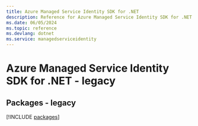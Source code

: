 ```yaml
---
title: Azure Managed Service Identity SDK for .NET
description: Reference for Azure Managed Service Identity SDK for .NET
ms.date: 06/05/2024
ms.topic: reference
ms.devlang: dotnet
ms.service: managedserviceidentity
---
```

# Azure Managed Service Identity SDK for .NET - legacy
## Packages - legacy
[!INCLUDE [packages](managed-service-identity-index.md)]